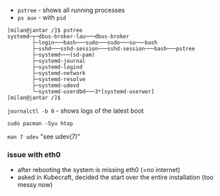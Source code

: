 - `pstree` - shows all running processes
- `ps aux` - with `pid`

```
[milan@jantar /]$ pstree
systemd─┬─dbus-broker-lau───dbus-broker
        ├─login───bash───sudo───sudo───su───bash
        ├─sshd───sshd-session───sshd-session───bash───pstree
        ├─systemd───(sd-pam)
        ├─systemd-journal
        ├─systemd-logind
        ├─systemd-network
        ├─systemd-resolve
        ├─systemd-udevd
        └─systemd-userdbd───3*[systemd-userwor]
[milan@jantar /]$
```

`journalctl -b 0` - shows logs of the latest boot

`sudo pacman -Syu htop`

`man 7 udev` "see udev(7)"

### issue with eth0

- after rebooting the system is missing eth0 (=no internet)
- asked in Kubecraft, decided the start over the entire installation (too messy now)


